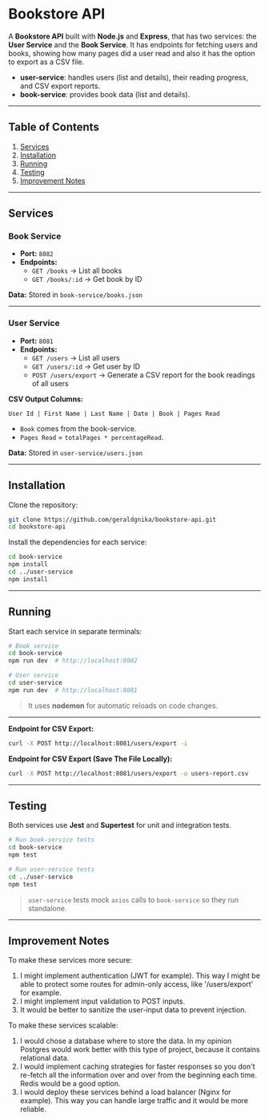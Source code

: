 # Bookstore API

A **Bookstore API** built with **Node.js** and **Express**, that has two services: the **User Service** and the **Book Service**. It has endpoints for fetching users and books, showing how many pages did a user read and also it has the option to export as a CSV file.

- **user-service**: handles users (list and details), their reading progress, and CSV export reports.
- **book-service**: provides book data (list and details).

---

## Table of Contents
1. [Services](#services)
2. [Installation](#installation)
3. [Running](#running)
5. [Testing](#testing)
6. [Improvement Notes](#improvement-notes)

---

## Services

### Book Service
- **Port:** `8082`
- **Endpoints:**
  - `GET /books` → List all books
  - `GET /books/:id` → Get book by ID

**Data:** Stored in `book-service/books.json`

---

### User Service
- **Port:** `8081`
- **Endpoints:**
  - `GET /users` → List all users
  - `GET /users/:id` → Get user by ID
  - `POST /users/export` → Generate a CSV report for the book readings of all users

**CSV Output Columns:**
```
User Id | First Name | Last Name | Date | Book | Pages Read
```
- `Book` comes from the book-service.
- `Pages Read` = `totalPages * percentageRead`.

**Data:** Stored in `user-service/users.json`

---

## Installation

Clone the repository:

```bash
git clone https://github.com/geraldgnika/bookstore-api.git
cd bookstore-api
```

Install the dependencies for each service:

```bash
cd book-service
npm install
cd ../user-service
npm install
```

---

## Running

Start each service in separate terminals:

```bash
# Book service
cd book-service
npm run dev  # http://localhost:8082

# User service
cd user-service
npm run dev  # http://localhost:8081
```

> It uses **nodemon** for automatic reloads on code changes.

---

**Endpoint for CSV Export:**
```bash
curl -X POST http://localhost:8081/users/export -i
```

**Endpoint for CSV Export (Save The File Locally):**
```bash
curl -X POST http://localhost:8081/users/export -o users-report.csv
```

---

## Testing

Both services use **Jest** and **Supertest** for unit and integration tests.

```bash
# Run book-service tests
cd book-service
npm test

# Run user-service tests
cd ../user-service
npm test
```

> `user-service` tests mock `axios` calls to `book-service` so they run standalone.

---

## Improvement Notes

To make these services more secure:
1. I might implement authentication (JWT for example). This way I might be able to protect some routes for admin-only access, like '/users/export' for example.
2. I might implement input validation to POST inputs.
3. It would be better to sanitize the user-input data to prevent injection.

To make these services scalable:
1. I would chose a database where to store the data. In my opinion Postgres would work better with this type of project, because it contains relational data.
2. I would implement caching strategies for faster responses so you don't re-fetch all the information over and over from the beginning each time. Redis would be a good option.
3. I would deploy these services behind a load balancer (Nginx for example). This way you can handle large traffic and it would be more reliable.
